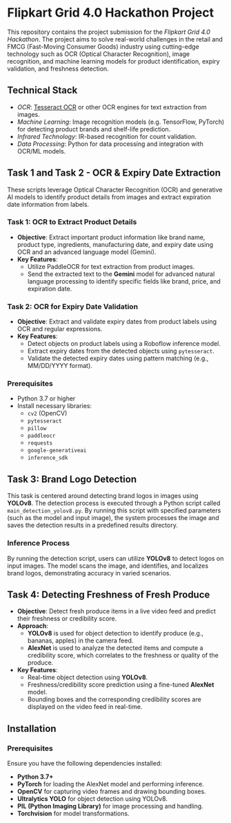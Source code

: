 
# Flipkart Grid 4.0 Hackathon Project

This repository contains the project submission for the *Flipkart Grid 4.0 Hackathon*. The project aims to solve real-world challenges in the retail and FMCG (Fast-Moving Consumer Goods) industry using cutting-edge technology such as OCR (Optical Character Recognition), image recognition, and machine learning models for product identification, expiry validation, and freshness detection.



## Technical Stack

- *OCR*: [Tesseract OCR](https://github.com/tesseract-ocr/tesseract) or other OCR engines for text extraction from images.
- *Machine Learning*: Image recognition models (e.g. TensorFlow, PyTorch) for detecting product brands and shelf-life prediction.
- *Infrared Technology*: IR-based recognition for count validation.
- *Data Processing*: Python for data processing and integration with OCR/ML models.

  
## Task 1 and Task 2 - OCR & Expiry Date Extraction
These scripts leverage Optical Character Recognition (OCR) and generative AI models to identify product details from images and extract expiration date information from labels.

### Task 1: OCR to Extract Product Details
- **Objective**: Extract important product information like brand name, product type, ingredients, manufacturing date, and expiry date using OCR and an advanced language model (Gemini).
- **Key Features**:
  - Utilize PaddleOCR for text extraction from product images.
  - Send the extracted text to the **Gemini** model for advanced natural language processing to identify specific fields like brand, price, and expiration date.
  
### Task 2: OCR for Expiry Date Validation
- **Objective**: Extract and validate expiry dates from product labels using OCR and regular expressions.
- **Key Features**:
  - Detect objects on product labels using a Roboflow inference model.
  - Extract expiry dates from the detected objects using `pytesseract`.
  - Validate the detected expiry dates using pattern matching (e.g., MM/DD/YYYY format).

### Prerequisites
- Python 3.7 or higher
- Install necessary libraries:
    - `cv2` (OpenCV)
    - `pytesseract`
    - `pillow`
    - `paddleocr`
    - `requests`
    - `google-generativeai`
    - `inference_sdk`
## Task 3: Brand Logo Detection

This task is centered around detecting brand logos in images using **YOLOv8**. The detection process is executed through a Python script called `main_detection_yolov8.py`. By running this script with specified parameters (such as the model and input image), the system processes the image and saves the detection results in a predefined results directory.

### Inference Process

By running the detection script, users can utilize **YOLOv8** to detect logos on input images. The model scans the image, and identifies, and localizes brand logos, demonstrating accuracy in varied scenarios.


## Task 4: Detecting Freshness of Fresh Produce
- **Objective**: Detect fresh produce items in a live video feed and predict their freshness or credibility score.
- **Approach**:
  - **YOLOv8** is used for object detection to identify produce (e.g., bananas, apples) in the camera feed.
  - **AlexNet** is used to analyze the detected items and compute a credibility score, which correlates to the freshness or quality of the produce.
- **Key Features**:
  - Real-time object detection using **YOLOv8**.
  - Freshness/credibility score prediction using a fine-tuned **AlexNet** model.
  - Bounding boxes and the corresponding credibility scores are displayed on the video feed in real-time.

## Installation

### Prerequisites
Ensure you have the following dependencies installed:
- **Python 3.7+**
- **PyTorch** for loading the AlexNet model and performing inference.
- **OpenCV** for capturing video frames and drawing bounding boxes.
- **Ultralytics YOLO** for object detection using YOLOv8.
- **PIL (Python Imaging Library)** for image processing and handling.
- **Torchvision** for model transformations.
  

